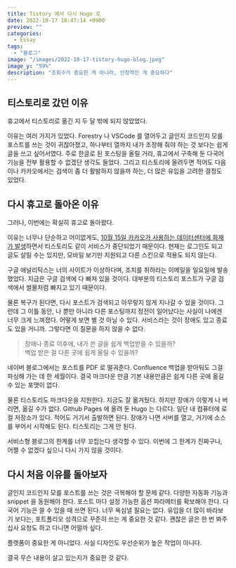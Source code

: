 ```yaml
---
title: Tistory 에서 다시 Hugo 로
date: 2022-10-17 18:47:14 +0900
preview: ""
categories:
  - Essay
tags: 
  - "블로그"
image: "/images/2022-10-17-tistory-hugo-blog.jpeg"
image_y: "59%"
description: "조회수가 중요한 게 아니라, 안정적인 게 중요하다"
---
```


## 티스토리로 갔던 이유

휴고에서 티스토리로 옮긴 지 두 달 밖에 되지 않았었다.

이유는 여러 가지가 있었다. Forestry 나 VSCode 를 열어두고 글인지 코드인지 모를 포스트를 쓰는 것이 귀찮아졌고, 하나부터 열까지 내가 조정해 줘야 하는 것 보다는 쉽게 글을 쓰고 싶어서였다. 주로 한글로 된 포스팅을 올릴 거라, 휴고에서 구축해 둔 다국어 기능을 전부 활용할 수 없겠단 생각도 들었다. 그리고 티스토리에 올려두면 적어도 다음이나 카카오에서는 검색이 좀 더 활발하지 않을까 하는, 더 많은 유입을 고려한 결정도 있었다. 

## 다시 휴고로 돌아온 이유

그러나, 이번에는 확실히 휴고로 돌아왔다. 

이유는 너무나 단순하고 어이없게도, [10월 15일 카카오가 사용하는 데이터센터에 화재가 발생](https://cs.kakao.com/helps?service=102&category=286&locale=ko&device=3136&articleId=1073204770)하면서 티스토리도 같이 서비스가 중단되었기 때문이다. 현재는 로그인도 되고 글도 살릴 수는 있지만, 모바일 보기만 지원되고 다른 스킨으로 적용도 되지 않는다. 

구글 애널리틱스는 너의 사이트가 이상하다며, 조치를 취하라는 이메일을 일요일에 발송했었다. 지금은 구글 검색에 다 빠져 있을 것이다. 대부분의 티스토리 포스트가 구글 검색에서 썰물처럼 빠지고 있기 때문이다.

물론 복구가 된다면, 다시 포스트가 검색되고 아무렇지 않게 지나갈 수 있을 것이다. 그런데 그 이틀 동안, 나 뿐만 아니라 다른 포스팅까지 정전이 일어났다는 사실이 나에겐 너무 크게 느껴졌다. 어떻게 보면 별 것 아닐 수 있다. 서비스라는 것이 장애도 있고 종료도 있을 거니까. 그렇다면 이 질문을 하지 않을 수 없다.

> 장애나 종료 이후에, 내가 쓴 글을 쉽게 백업받을 수 있을까? <br/>
> 백업 받은 걸 다른 곳에 쉽게 올릴 수 있을까?

네이버 블로그에서는 포스트를 PDF 로 떨궈준다. Confluence 백업을 받아둬도 그걸 파싱해 가는 데 한 세월이다. 결국 마크다운 만큼 기본 내용만큼은 쉽게 다른 곳에 옮길 수 있는 포맷이 없다.

물론 티스토리도 마크다운을 지원한다. 지금도 잘 옮겨뒀다. 하지만 장애가 이렇게 나 버리면, 옮길 수가 없다. Github Pages 에 올려 둔 Hugo 는 다르다. 일단 내 컴퓨터에 로컬 저장소가 있다. 적어도 거기서 출발하면 된다. 장애가 나면 서버를 열고, 거기에 소스를 부어서 시작해도 된다. 티스토리는 그게 안 된다. 

서비스형 블로그의 한계를 너무 꼬집는다 생각할 수 있다. 이번에 그 한계가 진짜구나, 어쩔 수 없겠다 싶으니 다시 가지 않을 것이다.

## 다시 처음 이유를 돌아보자

글인지 코드인지 모를 포스트를 쓰는 것은 극복해야 할 문제 같다. 다양한 자동화 기능과 snippet 을 동원해야 한다. 포스트 마다 설정 가능한 옵션 파라메터를 확보해야 한다. 다국어 기능은 쓸 수 있을 때 쓰면 된다. 너무 욕심낼 필요는 없다. 유입을 더 많이 바라보기 보다는, 포트폴리오 성격으로 꾸준히 쓰는 게 중요한 것 같다. 괜찮은 글은 한 번 봐주십사 요청도 하고 다니면 어떨까 싶다. 

플랫폼이 중요한 게 아니었다. 사실 디자인도 우선순위가 높은 작업이 아니다. 

결국 무슨 내용이 살고 있는지가 중요한 것 같다.